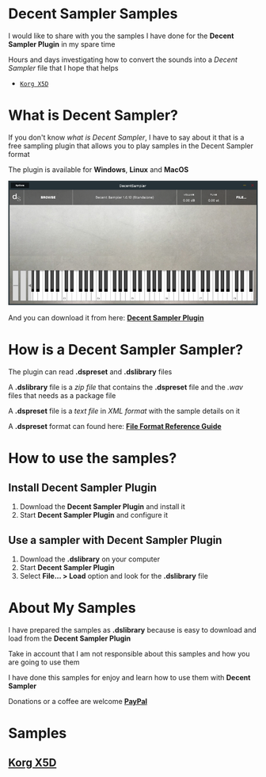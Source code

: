 # Decent Sampler Samples

I would like to share with you the samples I have done for the **Decent Sampler Plugin** in my spare time

Hours and days investigating how to convert the sounds into a *Decent Sampler* file that I hope that helps

- [`Korg X5D`](#korg_x5d)


# What is Decent Sampler?

If you don't know *what is Decent Sampler*, I have to say about it that is a free sampling plugin that allows you to play samples in the Decent Sampler format

The plugin is available for **Windows**, **Linux** and **MacOS**

![IMAGE](images/Decent_Sampler_Standalone.png)

And you can download it from here: [**Decent Sampler Plugin**](https://www.decentsamples.com/product/decent-sampler-plugin/)


# How is a Decent Sampler Sampler?

The plugin can read **.dspreset** and **.dslibrary** files

A **.dslibrary** file is a *zip file* that contains the **.dspreset** file and the *.wav* files that needs as a package file

A **.dspreset** file is a *text file* in *XML format* with the sample details on it

A **.dspreset** format can found here: [**File Format Reference Guide**](https://www.decentsamples.com/wp-content/uploads/2020/06/format-documentation.html)


# How to use the samples?

## Install Decent Sampler Plugin

1) Download the **Decent Sampler Plugin** and install it
2) Start **Decent Sampler Plugin** and configure it

## Use a sampler with Decent Sampler Plugin
1) Download the **.dslibrary** on your computer
2) Start **Decent Sampler Plugin**
3) Select **File... > Load** option and look for the **.dslibrary** file


# About My Samples

I have prepared the samples as **.dslibrary** because is easy to download and load from the **Decent Sampler Plugin**

Take in account that I am not responsible about this samples and how you are going to use them

I have done this samples for enjoy and learn how to use them with **Decent Sampler** 

Donations or a coffee are welcome [**PayPal**](https://www.paypal.com/paypalme/jorserp) 


# **Samples**

## <a name="korg_x5d"></a>[**Korg X5D**](Samples/Korg-X5D/Readme.md)
